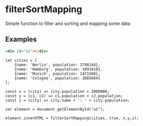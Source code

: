 # filterSortMapping

Simple function to filter and sorting and mapping some data

## Examples

```HTML
<div id="a1"></div>
```

```JS
let cities = [
	{name: 'Berlin', population: 3748148},
	{name: 'Hamburg', population: 1891810},
	{name: 'Munich', population: 1471508},
	{name: 'Cologne', population: 1085664}
];

const x = (city) => city.population < 3000000;
const y = (c1, c2) => c1.population < c2.population;
const z = (city) => city.name + ': ' + city.population;

var element = document.getElementById("a1");

element.innerHTML = filterSortMapping(cities, true, x,y,z);
```
